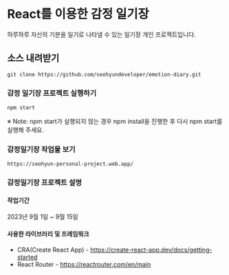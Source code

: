# React를 이용한 감정 일기장

하루하루 자신의 기분을 일기로 나타낼 수 있는 일기장 개인 프로젝트입니다.

## 소스 내려받기
```
git clone https://github.com/seohyundeveloper/emotion-diary.git
```
### 감정 일기장 프로젝트 실행하기
```
npm start
```
※ Note: npm start가 실행되지 않는 경우 npm install을 진행한 후 다시 npm start를 실행해 주세요.

### 감정일기장 작업물 보기
```
https://seohyun-personal-project.web.app/
```
### 감정일기장 프로젝트 설명

#### 작업기간

2023년 9월 1일 ~ 9월 15일

#### 사용한 라이브러리 및 프레임워크
+ CRA(Create React App) - https://create-react-app.dev/docs/getting-started
+ React Router - https://reactrouter.com/en/main
